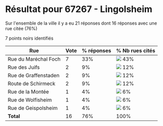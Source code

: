 # Résultat pour 67267 - Lingolsheim

Sur l'ensemble de la ville il y a eu 21 réponses dont 16 réponses avec une rue citée (76%)

7 points noirs identifiés

| Rue | Vote | % réponses | % Nb rues cités|
|-----|------|------------|----------------|
| Rue du Maréchal Foch | 7 | 33% | <img src="../../img/bar_43.gif" />&nbsp;43%|
| Rue des Juifs | 2 | 9% | <img src="../../img/bar_12.gif" />&nbsp;12%|
| Rue de Graffenstaden | 2 | 9% | <img src="../../img/bar_12.gif" />&nbsp;12%|
| Route de Schirmeck | 2 | 9% | <img src="../../img/bar_12.gif" />&nbsp;12%|
| Rue de la Montée | 1 | 4% | <img src="../../img/bar_6.gif" />&nbsp;6%|
| Rue de Wolfisheim | 1 | 4% | <img src="../../img/bar_6.gif" />&nbsp;6%|
| Rue de Geispolsheim | 1 | 4% | <img src="../../img/bar_6.gif" />&nbsp;6%|
| **Total** | 16 | 76% | 100%|
